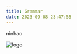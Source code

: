```yaml
---
title: Grammar
date: 2023-09-08 23:47:55
---
```


ninhao

![logo](https://s2.loli.net/2023/09/10/El9JFGgdbQcn87f.png)
